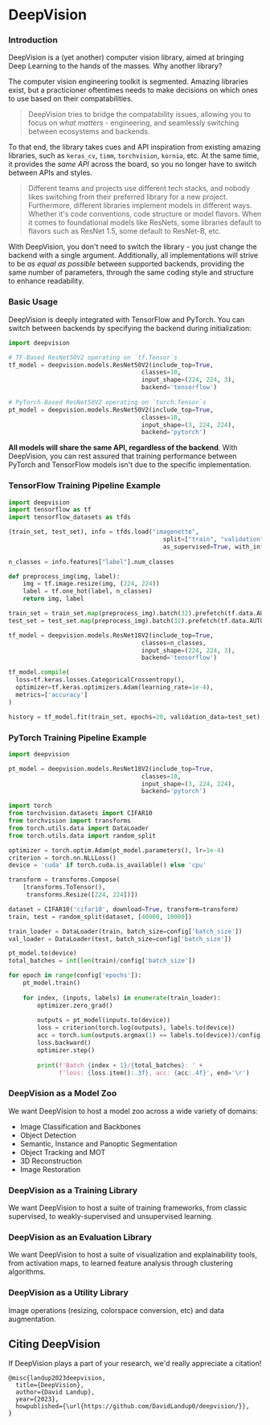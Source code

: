 # DeepVision

### Introduction

DeepVision is a (yet another) computer vision library, aimed at bringing Deep Learning to the hands of the masses. Why another library?

The computer vision engineering toolkit is segmented. Amazing libraries exist, but a practicioner oftentimes needs to make decisions on which ones to use based on their compatabilities.

> DeepVision tries to bridge the compatability issues, allowing you to focus on *what matters* - engineering, and seamlessly switching between ecosystems and backends.

To that end, the library takes cues and API inspiration from existing amazing libraries, such as `keras_cv`, `timm`, `torchvision`, `kornia`, etc. At the same time,
it provides the *same API* across the board, so you no longer have to switch between APIs and styles.

> Different teams and projects use different tech stacks, and nobody likes switching from their preferred library for a new project. Furthermore, different libraries implement models in different ways. Whether it's code conventions, code structure or model flavors. When it comes to foundational models like ResNets, some libraries default to flavors such as ResNet 1.5, some default to ResNet-B, etc.

With DeepVision, you don't need to switch the library - you just change the backend with a single argument. Additionally, all implementations will strive to be *as equal as possible* between supported backends, providing the same number of parameters, through the same coding style and structure to enhance readability.

### Basic Usage

DeepVision is deeply integrated with TensorFlow and PyTorch. You can switch between backends by specifying the backend during initialization:

```python
import deepvision

# TF-Based ResNet50V2 operating on `tf.Tensor`s
tf_model = deepvision.models.ResNet50V2(include_top=True,
                                     classes=10,
                                     input_shape=(224, 224, 3),
                                     backend='tensorflow')
                                     
# PyTorch-Based ResNet50V2 operating on `torch.Tensor`s
pt_model = deepvision.models.ResNet50V2(include_top=True,
                                     classes=10,
                                     input_shape=(3, 224, 224),
                                     backend='pytorch')
```

**All models will share the same API, regardless of the backend**. With DeepVision, you can rest assured that training performance between PyTorch and TensorFlow models isn't due to the specific implementation.

### TensorFlow Training Pipeline Example

```python
import deepvision
import tensorflow as tf
import tensorflow_datasets as tfds

(train_set, test_set), info = tfds.load("imagenette", 
                                           split=["train", "validation"],
                                           as_supervised=True, with_info=True)
                                           
n_classes = info.features["label"].num_classes

def preprocess_img(img, label):
    img = tf.image.resize(img, (224, 224))
    label = tf.one_hot(label, n_classes)
    return img, label

train_set = train_set.map(preprocess_img).batch(32).prefetch(tf.data.AUTOTUNE)
test_set = test_set.map(preprocess_img).batch(32).prefetch(tf.data.AUTOTUNE)

tf_model = deepvision.models.ResNet18V2(include_top=True,
                                     classes=n_classes,
                                     input_shape=(224, 224, 3),
                                     backend='tensorflow')

tf_model.compile(
  loss=tf.keras.losses.CategoricalCrossentropy(),
  optimizer=tf.keras.optimizers.Adam(learning_rate=1e-4),
  metrics=['accuracy']
)

history = tf_model.fit(train_set, epochs=20, validation_data=test_set)
```

### PyTorch Training Pipeline Example

```python
import deepvision

pt_model = deepvision.models.ResNet18V2(include_top=True,
                                     classes=10,
                                     input_shape=(3, 224, 224),
                                     backend='pytorch')

import torch
from torchvision.datasets import CIFAR10
from torchvision import transforms
from torch.utils.data import DataLoader
from torch.utils.data import random_split

optimizer = torch.optim.Adam(pt_model.parameters(), lr=1e-4)
criterion = torch.nn.NLLLoss()
device = 'cuda' if torch.cuda.is_available() else 'cpu'

transform = transforms.Compose(
    [transforms.ToTensor(),
     transforms.Resize([224, 224])])

dataset = CIFAR10('cifar10', download=True, transform=transform)
train, test = random_split(dataset, [40000, 10000])

train_loader = DataLoader(train, batch_size=config['batch_size'])
val_loader = DataLoader(test, batch_size=config['batch_size'])

pt_model.to(device)
total_batches = int(len(train)/config['batch_size'])

for epoch in range(config['epochs']):
    pt_model.train()
    
    for index, (inputs, labels) in enumerate(train_loader):
        optimizer.zero_grad()
        
        outputs = pt_model(inputs.to(device))
        loss = criterion(torch.log(outputs), labels.to(device))
        acc = torch.sum(outputs.argmax(1) == labels.to(device))/config['batch_size']
        loss.backward()
        optimizer.step()
        
        print(f'Batch {index + 1}/{total_batches}: ' +
              f'loss: {loss.item():.3f}, acc: {acc:.4f}', end='\r')
```

### DeepVision as a Model Zoo

We want DeepVision to host a model zoo across a wide variety of domains:

- Image Classification and Backbones
- Object Detection
- Semantic, Instance and Panoptic Segmentation
- Object Tracking and MOT
- 3D Reconstruction
- Image Restoration

### DeepVision as a Training Library

We want DeepVision to host a suite of training frameworks, from classic supervised, to weakly-supervised and unsupervised learning.

### DeepVision as an Evaluation Library

We want DeepVision to host a suite of visualization and explainability tools, from activation maps, to learned feature analysis through clustering algorithms.

### DeepVision as a Utility Library

Image operations (resizing, colorspace conversion, etc) and data augmentation.


## Citing DeepVision

If DeepVision plays a part of your research, we'd really appreciate a citation!

```
@misc{landup2023deepvision,
  title={DeepVision},
  author={David Landup},
  year={2023},
  howpublished={\url{https://github.com/DavidLandup0/deepvision/}},
}
```
